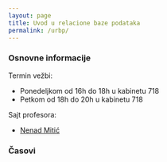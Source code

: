 ```yaml
---
layout: page
title: Uvod u relacione baze podataka
permalink: /urbp/
---
```


### Osnovne informacije

Termin vežbi:
- Ponedeljkom od 16h do 18h u kabinetu 718
- Petkom od 18h do 20h u kabinetu 718

Sajt profesora:
- [Nenad Mitić](http://poincare.matf.bg.ac.rs/~nenad.mitic/)

### Časovi
